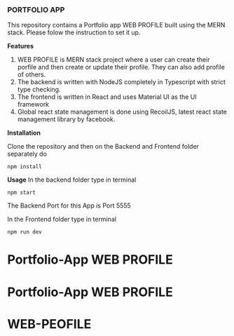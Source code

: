 ﻿### PORTFOLIO APP

This repository contains a Portfolio app  WEB PROFILE built using the MERN stack. Please folow the  instruction to set it up.

**Features**

1. WEB PROFILE is MERN stack project where a user can create their porfile and then create or update their profile. They can also add profile of  others.
2. The backend is written with NodeJS completely in Typescript with strict type checking.
3. The frontend is written in React and uses Material UI as the UI framework
4. Global react state management is done using RecoilJS, latest react state management library by facebook.

**Installation**

Clone the repository and then on the Backend and Frontend folder separately do

``npm install``

**Usage**
In the backend folder type in terminal

``npm start``

The Backend Port for this App is Port 5555


In the Frontend folder type in terminal

``npm run dev``

# Portfolio-App WEB PROFILE
# Portfolio-App WEB PROFILE

# WEB-PEOFILE
